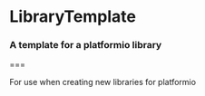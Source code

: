 # LibraryTemplate
### A template for a platformio library
===

For use when creating new libraries for platformio
